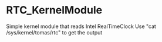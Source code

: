 # RTC_KernelModule
Simple kernel module that reads Intel RealTimeClock
Use "cat /sys/kernel/tomas/rtc" to get the output
